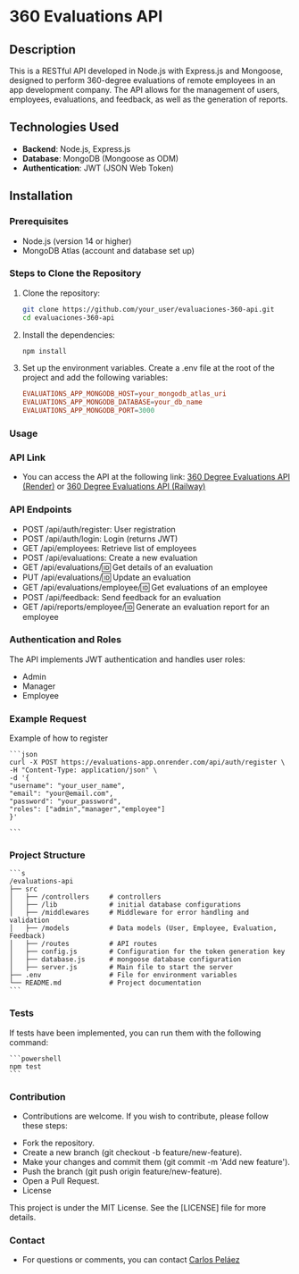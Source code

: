 # 360 Evaluations API

## Description

This is a RESTful API developed in Node.js with Express.js and Mongoose, designed to perform 360-degree evaluations of remote employees in an app development company. The API allows for the management of users, employees, evaluations, and feedback, as well as the generation of reports.

## Technologies Used

- **Backend**: Node.js, Express.js
- **Database**: MongoDB (Mongoose as ODM)
- **Authentication**: JWT (JSON Web Token)

## Installation

### Prerequisites

- Node.js (version 14 or higher)
- MongoDB Atlas (account and database set up)

### Steps to Clone the Repository

1. Clone the repository:
   ```bash
   git clone https://github.com/your_user/evaluaciones-360-api.git
   cd evaluaciones-360-api
   ```
2. Install the dependencies:
    ```powershell
    npm install
    ```
3. Set up the environment variables. Create a .env file at the root of the project and add the following variables:
    ```conf
    EVALUATIONS_APP_MONGODB_HOST=your_mongodb_atlas_uri
    EVALUATIONS_APP_MONGODB_DATABASE=your_db_name
    EVALUATIONS_APP_MONGODB_PORT=3000
    ```

### Usage

### API Link
- You can access the API at the following link: [360 Degree Evaluations API (Render)](https://evaluations-app.onrender.com/api) or [360 Degree Evaluations API (Railway)](https://thorough-renewal-production.up.railway.app/api)

### API Endpoints

   * POST /api/auth/register: User registration
   * POST /api/auth/login: Login (returns JWT)
   * GET /api/employees: Retrieve list of employees
   * POST /api/evaluations: Create a new evaluation
   * GET /api/evaluations/:id: Get details of an evaluation
   * PUT /api/evaluations/:id: Update an evaluation
   * GET /api/evaluations/employee/:id: Get evaluations of an employee
   * POST /api/feedback: Send feedback for an evaluation
   * GET /api/reports/employee/:id: Generate an evaluation report for an employee

### Authentication and Roles
The API implements JWT authentication and handles user roles:

   * Admin
   * Manager
   * Employee

### Example Request
Example of how to register

    ```json
    curl -X POST https://evaluations-app.onrender.com/api/auth/register \
    -H "Content-Type: application/json" \
    -d '{
    "username": "your_user_name",
    "email": "your@email.com",
    "password": "your_password",
    "roles": ["admin","manager","employee"]
    }'

    ```

### Project Structure

    ```s
    /evaluations-api
    ├── src
    │   ├── /controllers     # controllers
    │   ├── /lib             # initial database configurations
    │   ├── /middlewares     # Middleware for error handling and validation
    │   ├── /models          # Data models (User, Employee, Evaluation, Feedback)
    │   ├── /routes          # API routes
    │   ├── config.js        # Configuration for the token generation key
    │   ├── database.js      # mongoose database configuration
    │   ├── server.js        # Main file to start the server
    ├── .env                 # File for environment variables
    └── README.md            # Project documentation
    ```

### Tests
If tests have been implemented, you can run them with the following command:

    ```powershell
    npm test
    ```

### Contribution
- Contributions are welcome. If you wish to contribute, please follow these steps:

* Fork the repository.
* Create a new branch (git checkout -b feature/new-feature).
* Make your changes and commit them (git commit -m 'Add new feature').
* Push the branch (git push origin feature/new-feature).
* Open a Pull Request.
* License

This project is under the MIT License. See the [LICENSE] file for more details.

### Contact
- For questions or comments, you can contact [Carlos Peláez](mailto:cpelaez0811@gmail.com)

